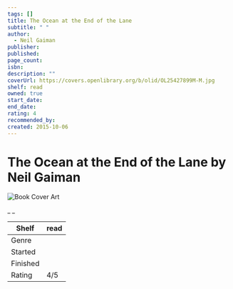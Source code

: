 ```yaml
---
tags: []
title: The Ocean at the End of the Lane
subtitle: " "
author:
  - Neil Gaiman
publisher: 
published: 
page_count: 
isbn: 
description: ""
coverUrl: https://covers.openlibrary.org/b/olid/OL25427899M-M.jpg
shelf: read
owned: true
start_date: 
end_date: 
rating: 4
recommended_by: 
created: 2015-10-06
---
```


# The Ocean at the End of the Lane by Neil Gaiman

![Book Cover Art](https://covers.openlibrary.org/b/olid/OL25427899M-M.jpg)

_ _

| Shelf | read |
| --- | --- |
| Genre |  |
| Started |  |
| Finished |  |
| Rating | 4/5 |

